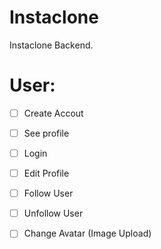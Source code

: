 # Instaclone

Instaclone Backend.

# User:

- [ ] Create Accout
- [ ] See profile
- [ ] Login
- [ ] Edit Profile
- [ ] Follow User
- [ ] Unfollow User
- [ ] Change Avatar (Image Upload) 


